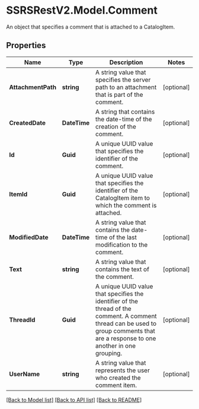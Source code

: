 # SSRSRestV2.Model.Comment
An object that specifies a comment that is attached to a CatalogItem.

## Properties

Name | Type | Description | Notes
------------ | ------------- | ------------- | -------------
**AttachmentPath** | **string** | A string value that specifies the server path to an attachment that is part of the comment. | [optional] 
**CreatedDate** | **DateTime** | A string that contains the date-time of the creation of the comment. | [optional] 
**Id** | **Guid** | A unique UUID value that specifies the identifier of the comment. | [optional] 
**ItemId** | **Guid** | A unique UUID value that specifies the identifier of the CatalogItem item to which the comment is attached. | [optional] 
**ModifiedDate** | **DateTime** | A string value that contains the date-time of the last modification to the comment. | [optional] 
**Text** | **string** | A string value that contains the text of the comment. | [optional] 
**ThreadId** | **Guid** | A unique UUID value that specifies the identifier of the thread of the comment. A comment thread can be used to group comments that are a response to one another in one grouping. | [optional] 
**UserName** | **string** |  A string value that represents the user who created the comment item. | [optional] 

[[Back to Model list]](../../README.md#documentation-for-models) [[Back to API list]](../../README.md#documentation-for-api-endpoints) [[Back to README]](../../README.md)


